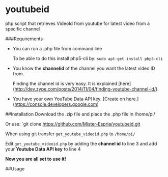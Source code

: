 # youtubeid
php script that retrieves VideoId from youtube for latest video from a specific channel

###Requirements
- You can run a .php file from command line

  To be able to do this install php5-cli by: `sudo apt-get install php5-cli`
- You know the **channelid** of the channel you want the latest video ID from.

  Finding the channel id is very easy. It is explained [here] (http://dev.zype.com/posts/2014/11/04/finding-youtube-channel-id/). 
- You have your own YouTube Data API key. [Create on here.] (https://console.developers.google.com)

##Installation
Download the .zip file and place the .php file in /home/pi/

Or use: `git clone https://github.com/Mister-Espria/youtubeid.git

When using git transfer `get_youtube_videoid.php` to `/home/pi/`

Edit `get_youtube_videoid.php` by adding the **channel id** to line 3 and add your **Youtube Data API key** to line 4

**Now you are all set to use it!**

##Usage
